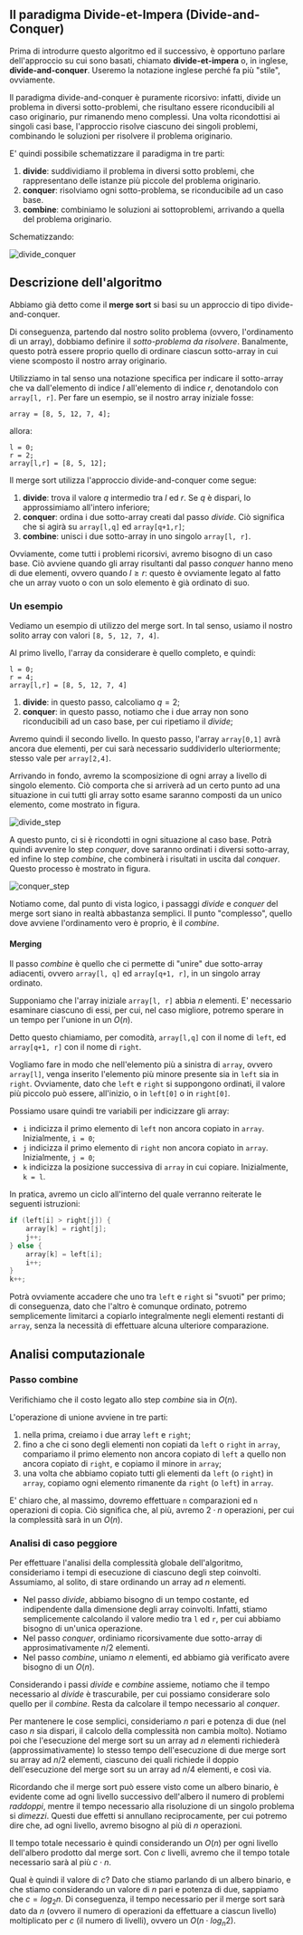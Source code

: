 ## Il paradigma Divide-et-Impera (Divide-and-Conquer)

Prima di introdurre questo algoritmo ed il successivo, è opportuno parlare dell'approccio su cui sono basati, chiamato **divide-et-impera** o, in inglese, **divide-and-conquer**. Useremo la notazione inglese perché fa più "stile", ovviamente.

Il paradigma divide-and-conquer è puramente ricorsivo: infatti, divide un problema in diversi sotto-problemi, che risultano essere riconducibili al caso originario, pur rimanendo meno complessi. Una volta ricondottisi ai singoli casi base, l'approccio risolve ciascuno dei singoli problemi, combinando le soluzioni per risolvere il problema originario.

E' quindi possibile schematizzare il paradigma in tre parti:

1. **divide**: suddividiamo il problema in diversi sotto problemi, che rappresentano delle istanze più piccole del problema originario.
2. **conquer**: risolviamo ogni sotto-problema, se riconducibile ad un caso base.
3. **combine**: combiniamo le soluzioni ai sottoproblemi, arrivando a quella del problema originario.

Schematizzando:

![divide_conquer](../assets/images/05_algoritmi/04_merge_sort/divide_conquer.png)

## Descrizione dell'algoritmo

Abbiamo già detto come il **merge sort** si basi su un approccio di tipo divide-and-conquer. 

Di conseguenza, partendo dal nostro solito problema (ovvero, l'ordinamento di un array), dobbiamo definire il *sotto-problema da risolvere*. Banalmente, questo potrà essere proprio quello di ordinare ciascun sotto-array in cui viene scomposto il nostro array originario.

Utilizziamo in tal senso una notazione specifica per indicare il sotto-array che va dall'elemento di indice $l$ all'elemento di indice $r$, denotandolo con `array[l, r]`. Per fare un esempio, se il nostro array iniziale fosse:

```
array = [8, 5, 12, 7, 4];
```

allora:

```
l = 0;
r = 2;
array[l,r] = [8, 5, 12];
```

Il merge sort utilizza l'approccio divide-and-conquer come segue:

1. **divide**: trova il valore $q$ intermedio tra $l$ ed $r$. Se $q$ è dispari, lo approssimiamo all'intero inferiore;
2. **conquer**: ordina i due sotto-array creati dal passo *divide*. Ciò significa che si agirà su `array[l,q]` ed `array[q+1,r]`;
3. **combine**: unisci i due sotto-array in uno singolo `array[l, r]`.

Ovviamente, come tutti i problemi ricorsivi, avremo bisogno di un caso base. Ciò avviene quando gli array risultanti dal passo *conquer* hanno meno di due elementi, ovvero quando $l \geq r$: questo è ovviamente legato al fatto che un array vuoto o con un solo elemento è già ordinato di suo.

### Un esempio

Vediamo un esempio di utilizzo del merge sort. In tal senso, usiamo il nostro solito array con valori `[8, 5, 12, 7, 4]`.

Al primo livello, l'array da considerare è quello completo, e quindi:

```
l = 0;
r = 4;
array[l,r] = [8, 5, 12, 7, 4]
```

1. **divide**: in questo passo, calcoliamo $q=2$;
2. **conquer**: in questo passo, notiamo che i due array non sono riconducibili ad un caso base, per cui ripetiamo il *divide*;

Avremo quindi il secondo livello. In questo passo, l'array `array[0,1]` avrà ancora due elementi, per cui sarà necessario suddividerlo ulteriormente; stesso vale per `array[2,4]`.

Arrivando in fondo, avremo la scomposizione di ogni array a livello di singolo elemento. Ciò comporta che si arriverà ad un certo punto ad una situazione in cui tutti gli array sotto esame saranno composti da un unico elemento, come mostrato in figura.

![divide_step](../assets/images/05_algoritmi/04_merge_sort/divide_step.png)

A questo punto, ci si è ricondotti in ogni situazione al caso base. Potrà quindi avvenire lo step *conquer*, dove saranno ordinati i diversi sotto-array, ed infine lo step *combine*, che combinerà i risultati in uscita dal *conquer*. Questo processo è mostrato in figura.

![conquer_step](../assets/images/05_algoritmi/04_merge_sort/conquer_step.png)

Notiamo come, dal punto di vista logico, i passaggi *divide* e *conquer* del merge sort siano in realtà abbastanza semplici. Il punto "complesso", quello dove avviene l'ordinamento vero è proprio, è il *combine*.

#### Merging

Il passo *combine* è quello che ci permette di "unire" due sotto-array adiacenti, ovvero `array[l, q]` ed `array[q+1, r]`, in un singolo array ordinato.

Supponiamo che l'array iniziale `array[l, r]` abbia $n$ elementi. E' necessario esaminare ciascuno di essi, per cui, nel caso migliore, potremo sperare in un tempo per l'unione in un $O(n)$.

Detto questo chiamiamo, per comodità, `array[l,q]` con il nome di `left`, ed `array[q+1, r]` con il nome di `right`.

Vogliamo fare in modo che nell'elemento più a sinistra di `array`, ovvero `array[l]`, venga inserito l'elemento più minore presente sia in `left` sia in `right`. Ovviamente, dato che `left` e `right` si suppongono ordinati, il valore più piccolo può essere, all'inizio, o in `left[0]` o in `right[0]`.

Possiamo usare quindi tre variabili per indicizzare gli array:

* `i` indicizza il primo elemento di `left` non ancora copiato in `array`. Inizialmente, `i = 0`;
* `j` indicizza il primo elemento di `right` non ancora copiato in `array`. Inizialmente, `j = 0`;
* `k` indicizza la posizione successiva di `array` in cui copiare. Inizialmente, `k = l`.

In pratica, avremo un ciclo all'interno del quale verranno reiterate le seguenti istruzioni:

```c
if (left[i] > right[j]) {
	array[k] = right[j];
	j++;
} else {
	array[k] = left[i];
	i++;
}
k++;
```

Potrà ovviamente accadere che uno tra `left` e `right` si "svuoti" per primo; di conseguenza, dato che l'altro è comunque ordinato, potremo semplicemente limitarci a copiarlo integralmente negli elementi restanti di `array`, senza la necessità di effettuare alcuna ulteriore comparazione.

<!-- ## Pseudocodice

```
mergeSort(array[], l, r)
STEP 1:	if r > l							
STEP 2: 	m = floor((l + r)/2)			// Trovo valor medio tra gli estremi
STEP 3:		mergeSort(array, l, m)			// Chiamo la funzione mergeSort sulla prima metà dell'array
STEP 4:		mergeSort(array, m+1, r)  		// Chiamo la funzione mergeSort sulla seconda metà dell'array
STEP 5:		merge(array, l, m, r)			// Combino le due metà trovate negli step 3 e 4
``` -->

## Analisi computazionale

### Passo combine

Verifichiamo che il costo legato allo step *combine* sia in $O(n)$.

L'operazione di unione avviene in tre parti:

1. nella prima, creiamo i due array `left` e `right`;
2. fino a che ci sono degli elementi non copiati da `left` o `right` in `array`, compariamo il primo elemento non ancora copiato di `left` a quello non ancora copiato di `right`, e copiamo il minore in `array`;
3. una volta che abbiamo copiato tutti gli elementi da `left` (o `right`) in `array`, copiamo ogni elemento rimanente da `right` (o `left`) in `array`.

E' chiaro che, al massimo, dovremo effettuare `n` comparazioni ed `n` operazioni di copia. Ciò significa che, al più, avremo $2 \cdot n$ operazioni, per cui la complessità sarà in un $O(n)$.

### Analisi di caso peggiore

Per effettuare l'analisi della complessità globale dell'algoritmo, consideriamo i tempi di esecuzione di ciascuno degli step coinvolti. Assumiamo, al solito, di stare ordinando un array ad $n$ elementi.

* Nel passo *divide*, abbiamo bisogno di un tempo costante, ed indipendente dalla dimensione degli array coinvolti. Infatti, stiamo semplicemente calcolando il valore medio tra `l` ed `r`, per cui abbiamo bisogno di un'unica operazione.
* Nel passo *conquer*, ordiniamo ricorsivamente due sotto-array di approsimativamente $n/2$ elementi.
* Nel passo *combine*, uniamo $n$ elementi, ed abbiamo già verificato avere bisogno di un $O(n)$.

Considerando i passi *divide* e *combine* assieme, notiamo che il tempo necessario al *divide* è trascurabile, per cui possiamo considerare solo quello per il *combine*. Resta da calcolare il tempo necessario al *conquer*.

Per mantenere le cose semplici, consideriamo $n$ pari e potenza di due (nel caso $n$ sia dispari, il calcolo della complessità non cambia molto). Notiamo poi che l'esecuzione del merge sort su un array ad $n$ elementi richiederà (approssimativamente) lo stesso tempo dell'esecuzione di due merge sort su array ad $n/2$ elementi, ciascuno dei quali richiede il doppio dell'esecuzione del merge sort su un array ad $n/4$ elementi, e così via.

Ricordando che il merge sort può essere visto come un albero binario, è evidente come ad ogni livello successivo dell'albero il numero di problemi *raddoppi*, mentre il tempo necessario alla risoluzione di un singolo problema si *dimezzi*. Questi due effetti si annullano reciprocamente, per cui potremo dire che, ad ogni livello, avremo bisogno al più di $n$ operazioni.

Il tempo totale necessario è quindi considerando un $O(n)$ per ogni livello dell'albero prodotto dal merge sort. Con $c$ livelli, avremo che il tempo totale necessario sarà al più $c \cdot n$.

Qual è quindi il valore di $c$? Dato che stiamo parlando di un albero binario, e che stiamo considerando un valore di $n$ pari e potenza di due, sappiamo che $c = log_2n$. Di conseguenza, il tempo necessario per il merge sort sarà dato da $n$ (ovvero il numero di operazioni da effettuare a ciascun livello) moltiplicato per $c$ (il numero di livelli), ovvero un $O(n \cdot log_n2)$.
